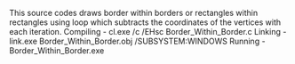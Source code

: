 This source codes draws border within borders or rectangles within rectangles using loop which subtracts the coordinates of the vertices with each iteration. 
Compiling - cl.exe /c /EHsc Border_Within_Border.c 
Linking - link.exe Border_Within_Border.obj /SUBSYSTEM:WINDOWS 
Running - Border_Within_Border.exe